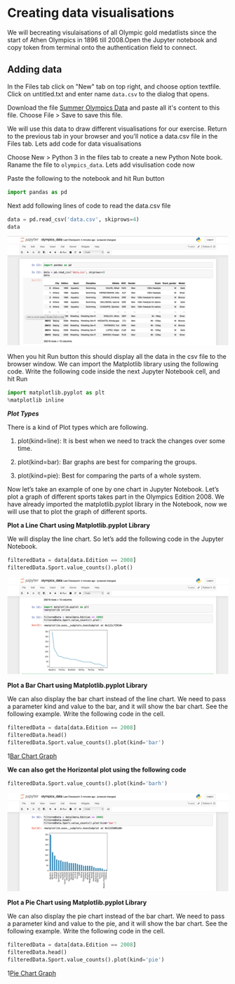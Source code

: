 # Creating data visualisations 

We will becreating visulaisations of all Olympic gold medatlists since the start of Athen Olympics in 1896 till 2008.Open the Jupyter notebook and copy token from terminal onto the authentication field to connect.

## Adding data

In the Files tab click on "New" tab on top right, and choose option textfile. Click on untitled.txt and enter name `data.csv` to the dialog that opens.

Download the file [Summer Olympics Data](https://docs.google.com/spreadsheets/d/1zeeZQzFoHE2j_ZrqDkVJK9eF7OH1yvg75c8S-aBcxaU/edit#gid=0) and paste all it's content to this file. Choose File > Save to save this file.

We will use this data to  draw different visualisations for our exercise. Return to the previous tab in your browser and you'll notice a data.csv file in the Files tab. Lets add code for data visualisations

Choose New > Python 3 in the files tab to create a new Python Note book. Raname the file to `olympics_data`. Lets add visulisation code now

Paste the following to the notebook and hit Run button

```python
import pandas as pd
```

Next add following lines of code to read the data.csv file

```python
data = pd.read_csv('data.csv', skiprows=4)
data
```

![Data CSV Import](./assets/data-csv-loaded.png)

When you hit Run button this should display all the data in the csv file to the browser window. We can import the Matplotlib library using the following code. Write the following code inside the next Jupyter Notebook cell, and hit Run

```python
import matplotlib.pyplot as plt
%matplotlib inline
```

***Plot Types***

There is a kind of Plot types which are following.

1. plot(kind=line): It is best when we need to track the changes over some time.

2. plot(kind=bar): Bar graphs are best for comparing the groups.

3. plot(kind=pie): Best for comparing the parts of a whole system.

Now let’s take an example of one by one chart in Jupyter Notebook. Let’s plot a graph of different sports takes part in the Olympics Edition 2008. We have already imported the matplotlib.pyplot library in the Notebook, now we will use that to plot the graph of different sports.

**Plot a Line Chart using Matplotlib.pyplot Library**

We will display the line chart. So let’s add the following code in the Jupyter Notebook.

```python
filteredData = data[data.Edition == 2008]
filteredData.Sport.value_counts().plot()
```

![Discpline Stats Graph](assets/graph-0.png)

**Plot a Bar Chart using Matplotlib.pyplot Library**

We can also display the bar chart instead of the line chart. We need to pass a parameter kind and value to the bar, and it will show the bar chart. See the following example. Write the following code in the cell.

```python
filteredData = data[data.Edition == 2008]
filteredData.head()
filteredData.Sport.value_counts().plot(kind='bar')
```

1[Bar Chart Graph](./assets/graph-1.png)

**We can also get the Horizontal plot using the following code**

```python
filteredData.Sport.value_counts().plot(kind='barh')
```

![Horizontal Bar Chart Graph](./assets/graph-1.png)

**Plot a Pie Chart using Matplotlib.pyplot Library**

We can also display the pie chart instead of the bar chart. We need to pass a parameter kind and value to the pie, and it will show the bar chart. See the following example. Write the following code in the cell.

```python
filteredData = data[data.Edition == 2008]
filteredData.head()
filteredData.Sport.value_counts().plot(kind='pie')
```

1[Pie Chart Graph](./assets/graph-3.png)
